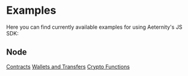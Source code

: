 # Examples

Here you can find currently available examples for using Aeternity's JS SDK:

## Node

[Contracts](.node/aecontract.md)
[Wallets and Transfers](.node/aewallet.md)
[Crypto Functions](.node/aecrypto.md)